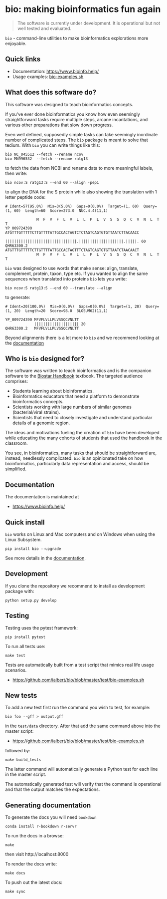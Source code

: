 # bio: making bioinformatics fun again

> The software is currently under development. It is operational but not well tested and evaluated.

`bio` - command-line utilities to make bioinformatics explorations more enjoyable.

## Quick links

* Documentation: https://www.bioinfo.help/
* Usage examples: [bio-examples.sh][examples]

[docs]: https://ialbert.github.io/bio/
[examples]: https://github.com/ialbert/bio/blob/master/test/bio-examples.sh

## What does this software do?

This software was designed to teach bioinformatics concepts.

If you've ever done bioinformatics you know how even seemingly straightforward tasks require multiple steps, arcane incantations, and various other preparations that slow down progress. 

Even well defined, supposedly simple tasks can take seemingly inordinate number of complicated steps. The `bio` package is meant to solve that tedium.  With `bio` you can write things like this:

    bio NC_045512 --fetch --rename ncov
    bio MN996532  --fetch --rename ratg13
    
to fetch the data from NCBI and rename data to more meaningful labels, then write:

    bio ncov:S ratg13:S --end 60 --align -pep1

to align the DNA for the S protein while also showing the translation with 1 letter peptide code:

```
# Ident=57(95.0%)  Mis=3(5.0%)  Gaps=0(0.0%)  Target=(1, 60)  Query=(1, 60)  Length=60  Score=273.0  NUC.4.4(11,1)

              M  F  V  F  L  V  L  L  P  L  V  S  S  Q  C  V  N  L  T  T
YP_009724390 ATGTTTGTTTTTCTTGTTTTATTGCCACTAGTCTCTAGTCAGTGTGTTAATCTTACAACC
             ||||||||||||||||||||||||||||||||.||||||||||||||||||||.|||||. 60
QHR63300.2   ATGTTTGTTTTTCTTGTTTTATTGCCACTAGTTTCTAGTCAGTGTGTTAATCTAACAACT
              M  F  V  F  L  V  L  L  P  L  V  S  S  Q  C  V  N  L  T  T
```

`bio` was designed to use words that make sense: align, translate, complement, protein, taxon, type etc. If you wanted to align the same sequences when translated into proteins `bio` lets you write:

    bio ncov:S ratg13:S --end 60 --translate --align
    
to generate:

```
# Ident=20(100.0%)  Mis=0(0.0%)  Gaps=0(0.0%)  Target=(1, 20)  Query=(1, 20)  Length=20  Score=98.0  BLOSUM62(11,1)

YP_009724390 MFVFLVLLPLVSSQCVNLTT
             |||||||||||||||||||| 20
QHR63300.2   MFVFLVLLPLVSSQCVNLTT
```

Beyond alignments there is a lot more to `bio` and we recommend looking at the [documentation][docs]

## Who is `bio` designed for?

The software was written to teach bioinformatics and is the companion software to the [Biostar Handbook][handbook] textbook. The targeted audience comprises:

- Students learning about bioinformatics.
- Bioinformatics educators that need a platform to demonstrate bioinformatics concepts. 
- Scientists working with large numbers of similar genomes (bacterial/viral strains).
- Scientists that need to closely investigate and understand particular details of a genomic region.

The ideas and motivations fueling the creation of `bio` have been developed while educating the many cohorts of students that used the handbook in the classroom. 

You see, in bioinformatics, many tasks that should be straightforward are, instead, needlessly complicated. `bio` is an opinionated take on how bioinformatics, particularly data representation and access, should be simplified. 

[handbook]: https://www.biostarhandbook.com/

## Documentation

The documentation is maintained at

* https://www.bioinfo.help/

## Quick install
    
`bio` works on Linux and Mac computers and on Windows when using the Linux Subsystem. 

    pip install bio --upgrade
            
See more details in the [documentation][docs].

## Development

If you clone the repository we recommend to install as development package with:

    python setup.py develop
    
## Testing

Testing uses the pytest framework:

    pip install pytest

To run all tests use:

    make test
    
Tests are automatically built from a test script that mimics real life usage scenarios.

* https://github.com/ialbert/bio/blob/master/test/bio-examples.sh

## New tests

To add a new test first run the command you wish to test, for example:

    bio foo --gff > output.gff

in the `test/data` directory. After that add the same command above into the master script:

* https://github.com/ialbert/bio/blob/master/test/bio-examples.sh
    
followed by:

    make build_tests
    
The latter command will automatically generate a Python test for each line in the master script.

The automatically generated test will verify that the command is operational and that the output matches the expectations.


## Generating documentation

To generate the docs you will need `bookdown`

    conda install r-bookdown r-servr
    
To run the docs in a browse:
    
    make 
    
then visit http://localhost:8000

To render the docs write:

    make docs

To push out the latest docs:    
    
    make sync
    